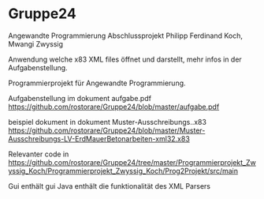 # Gruppe24
Angewandte Programmierung Abschlussprojekt Philipp Ferdinand Koch, Mwangi Zwyssig

Anwendung welche x83 XML files öffnet und darstellt, mehr infos in der Aufgabenstellung.


Programmierprojekt für Angewandte Programmierung.

Aufgabenstellung im dokument aufgabe.pdf https://github.com/rostorare/Gruppe24/blob/master/aufgabe.pdf

beispiel dokument in dokument Muster-Ausschreibungs..x83 https://github.com/rostorare/Gruppe24/blob/master/Muster-Ausschreibungs-LV-ErdMauerBetonarbeiten-xml32.x83


Relevanter code in https://github.com/rostorare/Gruppe24/tree/master/Programmierprojekt_Zwyssig_Koch/Programmierprojekt_Zwyssig_Koch/Prog2Projekt/src/main

Gui enthält gui
Java enthält die funktionalität des XML Parsers
